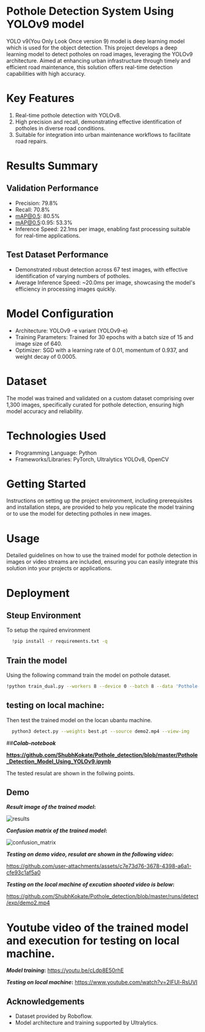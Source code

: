 
# Pothole Detection System Using YOLOv9 model

YOLO v9(You Only Look Once version 9) model is deep learning model which is used for the object detection. This project develops a deep learning model to detect potholes on road images, leveraging the YOLOv9 architecture. Aimed at enhancing urban infrastructure through timely and efficient road maintenance, this solution offers real-time detection capabilities with high accuracy.

# Key Features
   1. Real-time pothole detection with YOLOv8.
   2. High precision and recall, demonstrating effective identification of potholes in diverse road conditions.
 3.   Suitable for integration into urban maintenance workflows to facilitate road repairs.


# Results Summary
## Validation Performance


*    Precision: 79.8%
  *  Recall: 70.8%
   * mAP@0.5: 80.5%
  *  mAP@0.5:0.95: 53.3%
   * Inference Speed: 22.1ms per image, enabling fast processing suitable for real-time applications.

 ## Test Dataset Performance

  *  Demonstrated robust detection across 67 test images, with effective identification of varying numbers of potholes.
  *  Average Inference Speed: ~20.0ms per image, showcasing the model's efficiency in processing images quickly.
# Model Configuration

   * Architecture: YOLOv9 -e variant (YOLOv9-e)
   * Training Parameters: Trained for 30 epochs with a batch size of 15 and image size of 640.
  *  Optimizer: SGD with a learning rate of 0.01, momentum of 0.937, and weight decay of 0.0005.

# Dataset
The model was trained and validated on a custom dataset comprising over 1,300 images, specifically curated for pothole detection, ensuring high model accuracy and reliability.

# Technologies Used

  *  Programming Language: Python
   * Frameworks/Libraries: PyTorch, Ultralytics YOLOv8, OpenCV

# Getting Started
Instructions on setting up the project environment, including prerequisites and installation steps, are provided to help you replicate the model training or to use the model for detecting potholes in new images.
# Usage
Detailed guidelines on how to use the trained model for pothole detection in images or video streams are included, ensuring you can easily integrate this solution into your projects or applications.



# Deployment
 ## Steup Environment
To setup the rquired environment

```bash
  !pip install -r requirements.txt -q
```

  ## Train the model
  Using the following command train the model on pothole dataset.
  ```bash
  !python train_dual.py --workers 8 --device 0 --batch 8 --data 'Pothole-1/data.yaml' --img 640 --cfg models/detect/yolov9-e.yaml --weights '{HOME}/weights/yolov9-e.pt' --name yolov9-e-finetuning --hyp hyp.scratch-high.yaml --min-items 0 --epochs 30 --close-mosaic 15
```
## testing on local machine:
Then test the trained model on the locan ubantu machine.
```bash
  python3 detect.py --weights best.pt --source demo2.mp4 --view-img

```
##**_Colab-notebook_**

**https://github.com/ShubhKokate/Pothole_detection/blob/master/Pothole_Detection_Model_Using_YOLOv9.ipynb**


The tested resulat are shown in the follwing points.


## Demo
**_Result image of the trained model_:**

![results](https://github.com/user-attachments/assets/81c3933d-eb61-4c17-b525-4d9553bdfdf0)

**_Confusion matrix of the trained model_:**

![confusion_matrix](https://github.com/user-attachments/assets/2c0b8886-7fa6-48f7-9bee-eceecd55d03a)

**_Testing on demo video, resulat are shown in the following video_:**

https://github.com/user-attachments/assets/c7e73d76-3678-4398-a6a1-cfe93c1af5a0


**_Testing on the local machine of excution shooted video is below_:**

https://github.com/ShubhKokate/Pothole_detection/blob/master/runs/detect/exp/demo2.mp4

# Youtube video of the trained model and execution for testing on local machine.

**_Model training_:** https://youtu.be/cLdp8E50rhE

**_Testing on local machine_:** https://www.youtube.com/watch?v=2IFUl-RsUVI



## Acknowledgements

 
   * Dataset provided by Roboflow.
   * Model architecture and training supported by Ultralytics.

